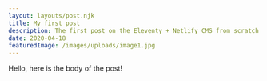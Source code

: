 ```yaml
---
layout: layouts/post.njk
title: My first post
description: The first post on the Eleventy + Netlify CMS from scratch blog
date: 2020-04-18
featuredImage: /images/uploads/image1.jpg
---
```

Hello, here is the body of the post!
